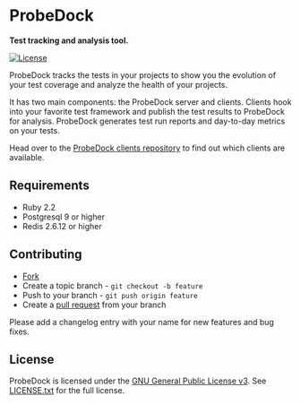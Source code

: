 # ProbeDock

**Test tracking and analysis tool.**

[![License](https://img.shields.io/github/license/probedock/probedock.svg)](LICENSE.txt)

ProbeDock tracks the tests in your projects to show you the evolution of your test coverage and analyze the health of your projects.

It has two main components: the ProbeDock server and clients.
Clients hook into your favorite test framework and publish the test results to ProbeDock for analysis.
ProbeDock generates test run reports and day-to-day metrics on your tests.

Head over to the [ProbeDock clients repository](https://github.com/probedock/probedock-probes) to find out which clients are available.

## Requirements

* Ruby 2.2
* Postgresql 9 or higher
* Redis 2.6.12 or higher

## Contributing

* [Fork](https://help.github.com/articles/fork-a-repo)
* Create a topic branch - `git checkout -b feature`
* Push to your branch - `git push origin feature`
* Create a [pull request](http://help.github.com/pull-requests/) from your branch

Please add a changelog entry with your name for new features and bug fixes.

## License

ProbeDock is licensed under the [GNU General Public License v3](http://www.gnu.org/licenses/gpl.html).
See [LICENSE.txt](LICENSE.txt) for the full license.

